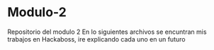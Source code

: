 # Modulo-2
Repositorio del modulo 2
En lo siguientes archivos se encuntran mis trabajos en Hackaboss, ire explicando cada uno en un futuro
